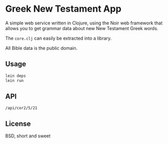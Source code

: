Greek New Testament App
=======================

A simple web service written in Clojure, using the Noir web framework that
allows you to get grammar data about new New Testament Greek words.

The `core.clj` can easily be extracted into a library.

All Bible data is the public domain.

Usage
-----

```bash
lein deps
lein run
```

API
---

    /api/cor2/5/21

License
-------

BSD, short and sweet
